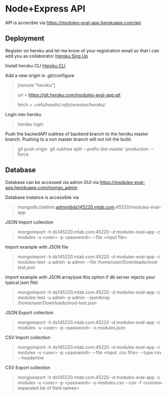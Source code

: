 # Node+Express API
API is accecible via https://modules-eval-app.herokuapp.com/api

## Deployment
Register on heroku and let me know of your registration email so that I can add you as collaborator
[Heroku Sing Up](https://signup.heroku.com/)

Install heroku CLI
[Heroku CLI](https://devcenter.heroku.com/articles/heroku-cli)

Add a new origin in .git/configure
>[remote "heroku"]

>   url = https://git.heroku.com/modules-eval-app.git

>   fetch = +refs/heads/*:refs/remotes/heroku/*

Login into heroku
> heroku login

Push the backedAPI subtree of backend branch to the heroku master branch. Pushing to a non master branch will not init the build.
> git push origin \`git subtree split --prefix dist master\`:production --force

## Database
Database can be accessed via admin GUI via https://modules-eval-app.herokuapp.com/mongo_admin

Database instance is accessible via
> mongodb://admin:admin@ds145220.mlab.com:45220/modules-eval-app

JSON Import collection
> mongoimport -h ds145220.mlab.com:45220 -d modules-eval-app -c modules -u \<user\> -p \<password\> --file \<input file\>

Import example with JSON file
>mongoimport -h ds145220.mlab.com:45220 -d modules-eval-app -c modules-test -u admin -p admin --file /home/user/Downloads/mod-test.json

Import example with JSON array(use this option if db server rejects your typical json file)
>mongoimport -h ds145220.mlab.com:45220 -d modules-eval-app -c modules-test -u admin -p admin --jsonArray /home/user/Downloads/mod-test.json

JSON Export collection
> mongoexport -h ds145220.mlab.com:45220 -d modules-eval-app -c modules -u \<user\> -p \<password\> -o modules.json

CSV Import collection
> mongoimport -h ds145220.mlab.com:45220 -d modules-eval-app -c modules -u \<user\> -p \<password\> --file \<input .csv fil\e> --type csv --headerline

CSV Export collection
> mongoexport -h ds145220.mlab.com:45220 -d modules-eval-app -c modules -u \<user\> -p \<password\> -o modules.csv --csv -f \<comma-separated list of field names\>
